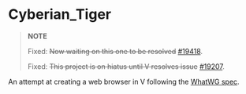 # Cyberian_Tiger
> **NOTE**
>
> Fixed: ~~Now waiting on this one to be resolved~~ [#19418](https://github.com/vlang/v/issues/19418).
>
> Fixed: ~~This project is on hiatus until V resolves issue~~ [#19207](https://github.com/vlang/v/issues/19207).

An attempt at creating a web browser in V following the [WhatWG spec](https://html.spec.whatwg.org/multipage/parsing.html).
